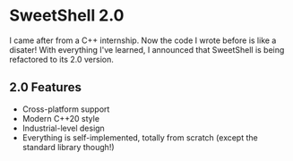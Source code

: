 # SweetShell 2.0

I came after from a C++ internship. Now the code I wrote before is like a disater! With everything I've learned, I announced that SweetShell is being refactored to its 2.0 version.

## 2.0 Features

-   Cross-platform support
-   Modern C++20 style
-   Industrial-level design
-   Everything is self-implemented, totally from scratch (except the standard library though!)